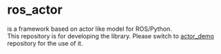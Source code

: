 # ros_actor
is a framework based on actor like model for ROS/Python.  
This repository is for developing the library.
Please switch to [actor_demo](https://github.com/momoiorg-repository/actor_demo) repository for the use of it.
